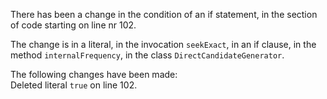 There has been a change in the condition of an if statement, in the section of code starting on line nr 102.
  
The change is in a literal, in the invocation ```seekExact```, in an if clause, in the method ```internalFrequency```, in the class ```DirectCandidateGenerator```.
  
The following changes have been made:  
Deleted literal ```true``` on line 102.  
